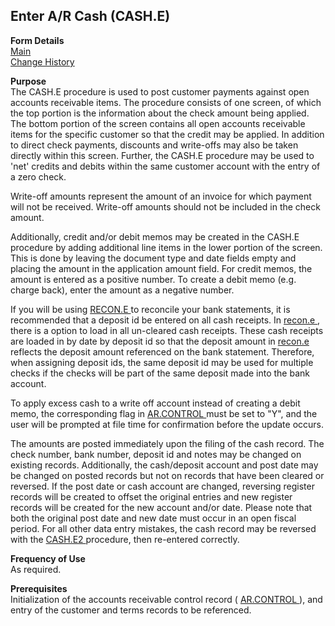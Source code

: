 ##  Enter A/R Cash (CASH.E)

<PageHeader />

**Form Details**  
[ Main ](CASH-E-1/README.md)   
[ Change History ](CASH-E-2/README.md)   

**Purpose**  
The CASH.E procedure is used to post customer payments against open accounts
receivable items. The procedure consists of one screen, of which the top
portion is the information about the check amount being applied. The bottom
portion of the screen contains all open accounts receivable items for the
specific customer so that the credit may be applied. In addition to direct
check payments, discounts and write-offs may also be taken directly within
this screen. Further, the CASH.E procedure may be used to 'net' credits and
debits within the same customer account with the entry of a zero check.  
  
Write-off amounts represent the amount of an invoice for which payment will
not be received. Write-off amounts should not be included in the check amount.  
  
Additionally, credit and/or debit memos may be created in the CASH.E procedure
by adding additional line items in the lower portion of the screen. This is
done by leaving the document type and date fields empty and placing the amount
in the application amount field. For credit memos, the amount is entered as a
positive number. To create a debit memo (e.g. charge back), enter the amount
as a negative number.  
  
If you will be using [ RECON.E ](RECON-E/README.md) to reconcile your bank statements, it is recommended that a deposit id be entered on all cash receipts. In [ recon.e ](recon-e/README.md) , there is a option to load in all un-cleared cash receipts. These cash receipts are loaded in by date by deposit id so that the deposit amount in [ recon.e ](recon-e/README.md) reflects the deposit amount referenced on the bank statement. Therefore, when assigning deposit ids, the same deposit id may be used for multiple checks if the checks will be part of the same deposit made into the bank account.   
  
To apply excess cash to a write off account instead of creating a debit memo, the corresponding flag in [ AR.CONTROL ](../AR-CONTROL/README.md) must be set to "Y", and the user will be prompted at file time for confirmation before the update occurs.   
  
The amounts are posted immediately upon the filing of the cash record. The check number, bank number, deposit id and notes may be changed on existing records. Additionally, the cash/deposit account and post date may be changed on posted records but not on records that have been cleared or reversed. If the post date or cash account are changed, reversing register records will be created to offset the original entries and new register records will be created for the new account and/or date. Please note that both the original post date and new date must occur in an open fiscal period. For all other data entry mistakes, the cash record may be reversed with the [ CASH.E2 ](CASH-E2/README.md) procedure, then re-entered correctly. 

**Frequency of Use**  
As required.

**Prerequisites**  
Initialization of the accounts receivable control record ( [ AR.CONTROL ](../AR-CONTROL/README.md) ), and entry of the customer and terms records to be referenced. 

<badge text= "Version 8.10.57" vertical="middle" />

<PageFooter />
